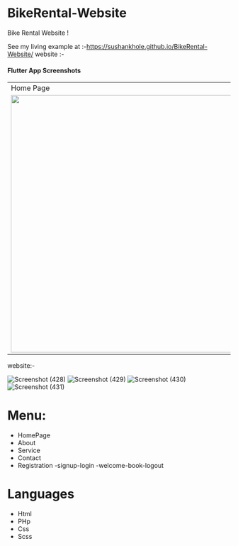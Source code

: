 # BikeRental-Website
Bike Rental Website !
 
See my living example at :-https://sushankhole.github.io/BikeRental-Website/
website :-

#### Flutter App Screenshots

<table>
  <tr>
    <td>Home Page</td>
     <td>Bikes</td>
     <td>Signup</td>
     <td>Welcome Page</td>
  </tr>
  <tr>
    <td><img src="https://user-images.githubusercontent.com/55824155/113181832-d3f4e800-926f-11eb-86f3-b3440a5ce124.png" width=770 height=580></td>
    <td><img src="https://user-images.githubusercontent.com/55824155/113181849-d8210580-926f-11eb-95e9-98601a40ea4d.png" width=770 height=580></td>
    <td><img src="https://user-images.githubusercontent.com/55824155/113181860-dbb48c80-926f-11eb-80c8-16bc0bc8c8ec.png" width=770 height=580></td>
    <td><img src="https://user-images.githubusercontent.com/55824155/113181868-dd7e5000-926f-11eb-8462-6f8c1d1165ff.png" width=770 height=580></td>
  </tr>
 </table>




website:-

![Screenshot (428)](https://user-images.githubusercontent.com/55824155/113181832-d3f4e800-926f-11eb-86f3-b3440a5ce124.png)
![Screenshot (429)](https://user-images.githubusercontent.com/55824155/113181849-d8210580-926f-11eb-95e9-98601a40ea4d.png)
![Screenshot (430)](https://user-images.githubusercontent.com/55824155/113181860-dbb48c80-926f-11eb-80c8-16bc0bc8c8ec.png)
![Screenshot (431)](https://user-images.githubusercontent.com/55824155/113181868-dd7e5000-926f-11eb-8462-6f8c1d1165ff.png)

# Menu:
- HomePage
- About
- Service
- Contact
- Registration -signup-login -welcome-book-logout
# Languages
- Html
- PHp
- Css
- Scss

